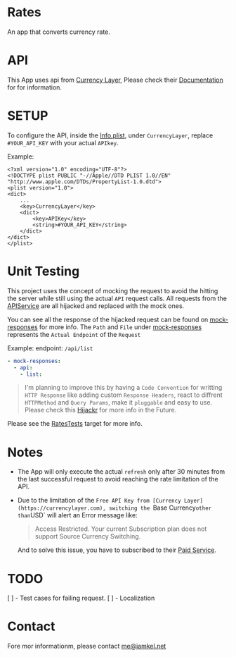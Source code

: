 # Rates

An app that converts currency rate.

# API

This App uses api from [Currency Layer](https://currencylayer.com), Please check their [Documentation](https://currencylayer.com/documentation) for for information.

# SETUP

To configure the API, inside the [Info.plist](Rates/Info.plist), under `CurrencyLayer`,
replace `#YOUR_API_KEY` with your actual `APIkey`.

Example:

```
<?xml version="1.0" encoding="UTF-8"?>
<!DOCTYPE plist PUBLIC "-//Apple//DTD PLIST 1.0//EN" "http://www.apple.com/DTDs/PropertyList-1.0.dtd">
<plist version="1.0">
<dict>
	...
	<key>CurrencyLayer</key>
	<dict>
		<key>APIKey</key>
		<string>#YOUR_API_KEY</string>
	</dict>
</dict>
</plist>
```

# Unit Testing

This project uses the concept of mocking the request to avoid the hitting the server while still using the actual `API` request calls. All requests from the [APIService](Rates/Services/APIService.swift) are all hijacked and replaced  with the mock ones.

You can see all the response of the hijacked request can be found on [mock-responses](mock-responses) for more info. The `Path` and `File` under [mock-responses](mock-responses) represents the `Actual Endpoint` of the `Request`

Example:
endpoint: `/api/list`

```yml
- mock-responses:
  - api:
    - list:
```

> I'm planning to improve this by having a `Code Convention` for writting `HTTP Response` like adding custom `Response Headers`, react to diffrent `HTTPMethod` and `Query Params`, make it `pluggable` and easy to use. Please check this [Hijackr](https://github.com/michaelhenry/Hijackr) for more info in the Future.


Please see the [RatesTests](RatesTests) target for more info.

# Notes

- The App will only execute the actual `refresh` only after 30 minutes from the last successful request to avoid reaching the rate limitation of the API.
- Due to the limitation of the `Free API Key from [Currency Layer](https://currencylayer.com), switching the `Base Currency` other than `USD` will alert an Error message like:

  > Access Restricted. Your current Subscription plan does not support Source Currency Switching.

  And to solve this issue, you have to subscribed to their [Paid Service](https://currencylayer.com/product).

# TODO

[ ] - Test cases for failing request.
[ ] - Localization

# Contact

Fore mor informationm, please contact me@iamkel.net

